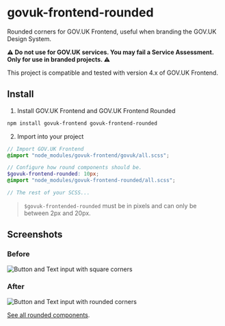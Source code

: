 # govuk-frontend-rounded
Rounded corners for GOV.UK Frontend, useful when branding the GOV.UK Design System.

**⚠️ Do not use for GOV.UK services. You may fail a Service Assessment. Only for use in branded projects. ⚠️**

This project is compatible and tested with version 4.x of GOV.UK Frontend.

## Install

1. Install GOV.UK Frontend and GOV.UK Frontend Rounded
```bash
npm install govuk-frontend govuk-frontend-rounded
```

2. Import into your project
```scss
// Import GOV.UK Frontend
@import "node_modules/govuk-frontend/govuk/all.scss";

// Configure how round components should be.
$govuk-frontend-rounded: 10px;
@import "node_modules/govuk-frontend-rounded/all.scss";

// The rest of your SCSS...
```

> `$govuk-frontended-rounded` must be in pixels and can only be between 2px and 20px.

## Screenshots

### Before

![Button and Text input with square corners](https://user-images.githubusercontent.com/2445413/183426656-2a59c5e8-540b-4c81-9337-ec14f3422a3e.png)

### After
![Button and Text input with rounded corners](https://user-images.githubusercontent.com/2445413/183426671-8e60e111-fe0c-46cc-ad45-99c0fd40ed79.png)

[See all rounded components](https://govuk-frontend-rounded.netlify.app).
